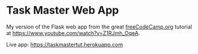 # Task Master Web App

My version of the Flask web app from the great [freeCodeCamp.org](https://freeCodeCamp.org) tutorial at https://www.youtube.com/watch?v=Z1RJmh_OqeA.

Live app: https://taskmastertut.herokuapp.com

